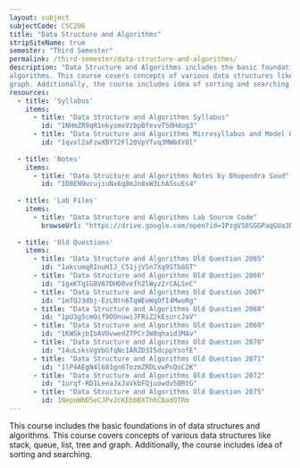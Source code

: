 ```yaml
---
layout: subject
subjectCode: CSC206
title: "Data Structure and Algorithms"
stripSiteName: true
semester: "Third Semester"
permalink: /third-semester/data-structure-and-algorithms/
description: "Data Structure and Algorithms includes the basic foundations in of data structures and
algorithms. This course covers concepts of various data structures like stack, queue, list, tree and
graph. Additionally, the course includes idea of sorting and searching."
resources:
  - title: 'Syllabus'
    items:
      - title: "Data Structure and Algorithms Syllabus"
        id: "1NHmZR9qR1nkysmxVzbpBfevvT50Hdog3"
      - title: "Data Structure and Algorithms Microsyllabus and Model Question"
        id: "1qvxl2aFzwXBYT2Fl20VpYTvq3MWbXYOl"
  
  - title: 'Notes'
    items:
      - title: "Data Structure and Algorithms Notes by Bhupendra Saud"
        id: "1D8EN9ucujiuNx6q8mJn8sW3LhASsuEs4"
  
  - title: 'Lab Files'
    items:
      - title: "Data Structure and Algorithms Lab Source Code"
        browseUrl: "https://drive.google.com/open?id=1PzgV58SGGPaqGUa3Nb1nIiEXg6u-htpy"
  
  - title: 'Old Questions'
    items:
      - title: "Data Structure and Algorithms Old Question 2065"
        id: "1akcumqRInuHIJ_C51jjV5n7Xq9STb8GT"
      - title: "Data Structure and Algorithms Old Question 2066"
        id: "1gxKTq1GBV87DHO0vefhZlWyz2rCALSnC"
      - title: "Data Structure and Algorithms Old Question 2067"
        id: "1mTQJ3dbj-EzLNtn6TqWEeWqOfI4MwoRg"
      - title: "Data Structure and Algorithms Old Question 2068"
        id: "1pU3g5cmOif9OOnuwiJFRiZ2kEsurcJaV"
      - title: "Data Structure and Algorithms Old Question 2069"
        id: "1KWSkjbIbAVOvwedZ7PCr3W8qhaid3MAv"
      - title: "Data Structure and Algorithms Old Question 2070"
        id: "14uLsksVgVbGfqNc1ARZD3I5dcppYsofE"
      - title: "Data Structure and Algorithms Old Question 2071"
        id: "1lP4AEgN4l681gn6TozmZRDLvwPsQoC2K"
      - title: "Data Structure and Algorithms Old Question 2072"
        id: "1urqf-RD1LeeaJxJaVkbFQjuowdv5BRtG"
      - title: "Data Structure and Algorithms Old Question 2075"
        id: 1NepoWbD5eCJPv2cKEbbBXTh6CBadOTRm
---
```

This course includes the basic foundations in of data structures and
algorithms. This course covers concepts of various data structures like stack, queue, list, tree and
graph. Additionally, the course includes idea of sorting and searching.